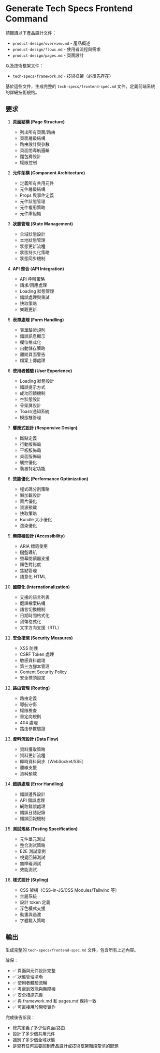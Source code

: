 # Generate Tech Specs Frontend Command

請閱讀以下產品設計文件：
- `product-design/overview.md` - 產品概述
- `product-design/flows.md` - 使用者流程與需求
- `product-design/pages.md` - 頁面設計

以及技術框架文件：
- `tech-specs/framework.md` - 技術框架（必須先存在）

基於這些文件，生成完整的 `tech-specs/frontend-spec.md` 文件，定義前端系統的詳細技術規格。

## 要求

1. **頁面結構 (Page Structure)**
   - 列出所有頁面/路由
   - 頁面層級結構
   - 路由設計與參數
   - 頁面間導航邏輯
   - 麵包屑設計
   - 權限控制

2. **元件架構 (Component Architecture)**
   - 定義所有共用元件
   - 元件層級結構
   - Props 與事件定義
   - 元件狀態管理
   - 元件複用策略
   - 元件庫組織

3. **狀態管理 (State Management)**
   - 全域狀態設計
   - 本地狀態管理
   - 狀態更新流程
   - 狀態持久化策略
   - 狀態同步機制

4. **API 整合 (API Integration)**
   - API 呼叫策略
   - 請求/回應處理
   - Loading 狀態管理
   - 錯誤處理與重試
   - 快取策略
   - 樂觀更新

5. **表單處理 (Form Handling)**
   - 表單驗證規則
   - 錯誤訊息顯示
   - 欄位格式化
   - 自動儲存策略
   - 離開頁面警告
   - 檔案上傳處理

6. **使用者體驗 (User Experience)**
   - Loading 狀態設計
   - 錯誤提示方式
   - 成功回饋機制
   - 空狀態設計
   - 骨架屏設計
   - Toast/通知系統
   - 模態框管理

7. **響應式設計 (Responsive Design)**
   - 斷點定義
   - 行動版佈局
   - 平板版佈局
   - 桌面版佈局
   - 觸控優化
   - 裝置特定功能

8. **效能優化 (Performance Optimization)**
   - 程式碼分割策略
   - 懶加載設計
   - 圖片優化
   - 資源預載
   - 快取策略
   - Bundle 大小優化
   - 渲染優化

9. **無障礙設計 (Accessibility)**
   - ARIA 標籤使用
   - 鍵盤導航
   - 螢幕閱讀器支援
   - 顏色對比度
   - 焦點管理
   - 語意化 HTML

10. **國際化 (Internationalization)**
    - 支援的語言列表
    - 翻譯檔案結構
    - 語言切換機制
    - 日期時間格式化
    - 貨幣格式化
    - 文字方向支援（RTL）

11. **安全措施 (Security Measures)**
    - XSS 防護
    - CSRF Token 處理
    - 敏感資料處理
    - 第三方腳本管理
    - Content Security Policy
    - 安全標頭設定

12. **路由管理 (Routing)**
    - 路由定義
    - 導航守衛
    - 權限檢查
    - 重定向規則
    - 404 處理
    - 路由參數驗證

13. **資料流設計 (Data Flow)**
    - 資料獲取策略
    - 資料更新流程
    - 即時資料同步（WebSocket/SSE）
    - 離線支援
    - 資料預載

14. **錯誤處理 (Error Handling)**
    - 錯誤邊界設計
    - API 錯誤處理
    - 網路錯誤處理
    - 錯誤日誌記錄
    - 錯誤回報機制

15. **測試規格 (Testing Specification)**
    - 元件單元測試
    - 整合測試策略
    - E2E 測試案例
    - 視覺回歸測試
    - 無障礙測試
    - 效能測試

16. **樣式設計 (Styling)**
    - CSS 架構（CSS-in-JS/CSS Modules/Tailwind 等）
    - 主題系統
    - 設計 token 定義
    - 深色模式支援
    - 動畫與過渡
    - 字體載入策略

## 輸出

生成完整的 `tech-specs/frontend-spec.md` 文件，包含所有上述內容。

確保：
- ✅ 頁面與元件設計完整
- ✅ 狀態管理清晰
- ✅ 使用者體驗流暢
- ✅ 考慮到效能與無障礙
- ✅ 安全措施完善
- ✅ 與 framework.md 和 pages.md 保持一致
- ✅ 可直接用於開發實作

完成後告訴我：
- 總共定義了多少個頁面/路由
- 設計了多少個共用元件
- 識別了多少個全域狀態
- 是否有任何需要回到產品設計或技術框架階段釐清的問題
